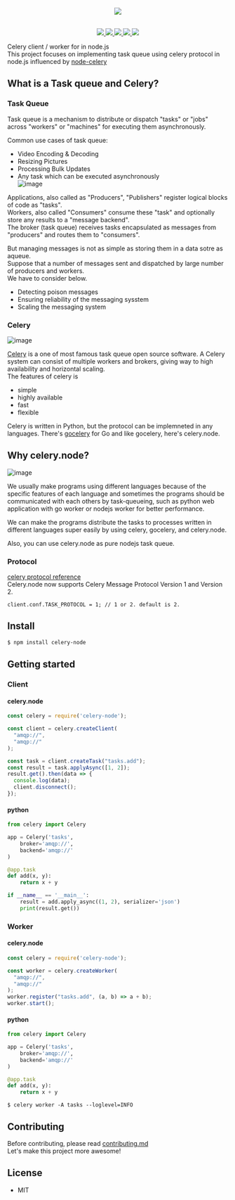 <div align="center">
  <br/>
  <img src="https://celery-node.js.org/assets/images/logo-word-long.png"/>
  <br/>
  <br/>
  <p>
    <a href="https://gitter.im/celery-node/community">
      <img src="https://badges.gitter.im/Join%20Chat.svg"/>
    </a>
    <a href="https://github.com/actumn/celery.node/blob/master/LICENSE">
      <img src="https://img.shields.io/badge/license-MIT-blue.svg"/>
    </a>
    <a href="https://github.com/actumn/celery.node/actions">
      <img src="https://github.com/actumn/celery.node/workflows/build/badge.svg"/>
    </a>
    <a href="https://www.npmjs.com/package/celery-node">
      <img src="https://badge.fury.io/js/celery-node.svg"/>
    </a>
    <a href="https://www.npmjs.com/package/celery-node">
      <img src="https://img.shields.io/npm/dm/celery-node.svg"/>
    </a>
  </p>
</div>

Celery client / worker for in node.js  
This project focuses on implementing task queue using celery protocol in node.js influenced by [node-celery](https://github.com/mher/node-celery)


## What is a Task queue and Celery?
### Task Queue
Task queue is a mechanism to distribute or dispatch "tasks" or "jobs" across "workers" or "machines" for executing them asynchronously.
  
Common use cases of task queue:
- Video Encoding & Decoding  
- Resizing Pictures  
- Processing Bulk Updates  
- Any task which can be executed asynchronously  
 ![image](https://celery-node.js.org/assets/images/task-queue-introduction.png)
  
Applications, also called as "Producers", "Publishers" register logical blocks of code as "tasks".  
Workers, also called "Consumers" consume these "task" and optionally store any results to a "message backend".  
The broker (task queue) receives tasks encapsulated as messages from "producers" and routes them to "consumers".

But managing messages is not as simple as storing them in a data sotre as aqueue.  
Suppose that a number of messages sent and dispatched by large number of producers and workers.  
We have to consider below.
- Detecting poison messages
- Ensuring reliability of the messaging sysstem
- Scaling the messaging system

### Celery
![image](https://camo.githubusercontent.com/2fd54823d96e135d6ac0ad3a1540af596b98de19/687474703a2f2f646f63732e63656c65727970726f6a6563742e6f72672f656e2f6c61746573742f5f696d616765732f63656c6572792d62616e6e65722d736d616c6c2e706e67)
  
[Celery](https://github.com/celery/celery) is a one of most famous task queue open source software. A Celery system can consist of multiple workers and brokers, giving way to high availability and horizontal scaling.    
The features of celery is 
- simple
- highly available
- fast
- flexible

Celery is written in Python, but the protocol can be implemneted in any languages. There's [gocelery](https://github.com/gocelery/gocelery) for Go and like gocelery, here's celery.node.

## Why celery.node?
![image](https://celery-node.js.org/assets/images/celery.node-concept-image.png)
  
We usually make programs using different languages because of the specific features of each language and sometimes the programs should be communicated with each others by task-queueing, such as python web application with go worker or nodejs worker for better performance.
  
We can make the programs distribute the tasks to processes written in different languages super easily by using celery, gocelery, and celery.node.
  
Also, you can use celery.node as pure nodejs task queue.

### Protocol
 [celery protocol reference](https://docs.celeryproject.org/en/latest/internals/protocol.html)  
Celery.node now supports Celery Message Protocol Version 1 and Version 2.  
```
client.conf.TASK_PROTOCOL = 1; // 1 or 2. default is 2.
```

## Install
```sh
$ npm install celery-node
```
## Getting started
### Client
#### celery.node
```javascript
const celery = require('celery-node');

const client = celery.createClient(
  "amqp://",
  "amqp://"
);

const task = client.createTask("tasks.add");
const result = task.applyAsync([1, 2]);
result.get().then(data => {
  console.log(data);
  client.disconnect();
});
```
#### python
```python
from celery import Celery

app = Celery('tasks',
    broker='amqp://',
    backend='amqp://'
)

@app.task
def add(x, y):
    return x + y

if __name__ == '__main__':
    result = add.apply_async((1, 2), serializer='json')
    print(result.get())
```
### Worker
#### celery.node
```javascript
const celery = require('celery-node');

const worker = celery.createWorker(
  "amqp://",
  "amqp://"
);
worker.register("tasks.add", (a, b) => a + b);
worker.start();
```
#### python
```python
from celery import Celery

app = Celery('tasks',
    broker='amqp://',
    backend='amqp://'
)

@app.task
def add(x, y):
    return x + y
```
```shellscript
$ celery worker -A tasks --loglevel=INFO
```

## Contributing
Before contributing, please read [contributing.md](./contributing.md)   
Let's make this project more awesome!  

## License
- MIT
